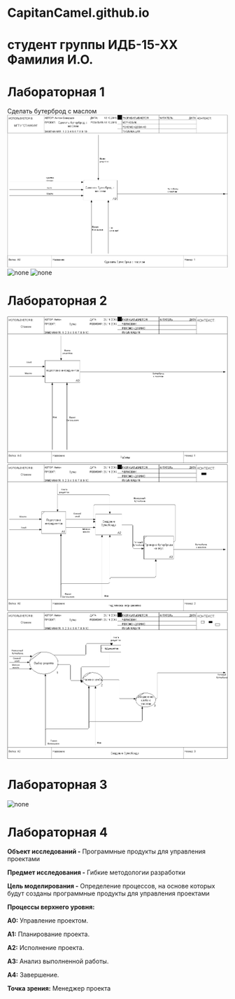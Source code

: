 # CapitanCamel.github.io
# студент группы ИДБ-15-ХХ Фамилия И.О.
# Лабораторная 1
Сделать бутерброд с маслом
 ![none](https://raw.githubusercontent.com/CapitCamel/CapitCamel.github.io/master/%D0%9E%D0%BF%D0%B5%D1%80%D0%B0%D1%86%D0%B8%D1%8F%20%D0%A1%D0%B4%D0%B5%D0%BB%D0%B0%D1%82%D1%8C%20%D0%B1%D1%83%D1%82%D0%B5%D1%80%D0%B1%D1%80%D0%BE%D0%B4%20%D1%81%20%D0%BC%D0%B0%D1%81%D0%BB%D0%BE%D0%BC%20Ramus%20-%20Lab1_files/model.png)
![none](http://www.plantuml.com/plantuml/png/ZP0nJWCn44Nh-1IZL21nY10kG4TjxQx8AiuQZJUYG4X945102IMYejy4Z1QIB5VulX5VIfCotVFCyyot1w6sMaydpeHnMLrPjHF9d0r1RanlQBFnfVffbPzvvrKkHcLTcDwfgh_ULOQE2aMlUQ7xfLkpczB7Engi4B4Ml18-YTlqZ4XkqsDVR91pBXEyeSEtu3VTfNlYbjeJVWoMB2mGqumqO-DBqbomGPFcMFEy4RmW4XjA2pd0Fy87AM8fQFSw9yAm7HDmTmi65TwFwO7c7oTsM1tpNQCoBoGhDNE56HHLph_x1m00)
![none](http://www.plantuml.com/plantuml/png/fL71IiD043rtlsB8IGy5Fq2agUT0RfwNP6r3qwniDdYmGec8YBc9Hn7_eAbMr99-m-mV-KfIwRs7MTw-UVlc3Jl8hJIscAOYdoJPbJHoIZAosj2Dw0rbD1aPNMJnkKv1NOmJgqJFDqPVjymmXGH2RM9bzgdRFRyYLv7CrS6EgRgqP3MPP3Is52T6HJRHcMZpXYSaS_BucJUyHdrouvxuXro9ov8NRixVxj5LNgSFEltRji4rRznyrmgx3Y_mSCLhuXU03y36LJYNS7huzsd5hvZoHVphxjmzODDEzyHkUR-LlICN716dT1Ln3Nd9AqIeKGZjYP3wVJhoZmLg2mE1pKvdGA48GCpE45qCL1RZr_u0)
# Лабораторная 2
![none](https://github.com/CapitCamel/CapitCamel.github.io/blob/master/model1.png)
![none](https://github.com/CapitCamel/CapitCamel.github.io/blob/master/model2.png)
![none](https://github.com/CapitCamel/CapitCamel.github.io/blob/master/model3.png)
# Лабораторная 3
![none](http://www.plantuml.com/plantuml/png/XP91IiD068NtSugVxhs0YFGgqwPWeKrYCkBMLjI5tOYwSHEyGPeOZDL9h_3cHhx-AgW4NNGOvl--Dwz9XhcpcJkPpumTkoIJ0GgKgD3WLN3FJSsj3okk5TfmDH2RIseYw-p8vXFoDxYJS8OcN9BPXYKwL4eTcvJHq_4qjR4Z-02FbdbbFputuoHsMJ8Z-iZJPpoXLAKHhCCvqORYchyE7Abqv5pwpIjqM2cuGTdh2JmNGXlE5ffoEXdzwdgBxgDQkCPBJungaJ6fx1rg2TaN57f1_QLg0zRtg2cr7BNwB7LeLABCk-d-Uw4XjyCZmZ_-9XFX_v8EFXjgGJNOXAyNPLY6bM2xAoVmFEieNg3Jfcyij61SQuQJEE87yWu0)
# Лабораторная 4
**Объект исследований -** Программные продукты для управления проектами

**Предмет исследования -** Гибкие методологии разработки

**Цель моделирования -**  Определение процессов, на основе которых будут созданы программные продукты для управления проектами

**Процессы верхнего уровня:**

**А0:** Управление проектом.

**А1:** Планирование проекта.

**А2:** Исполнение проекта.

**А3:** Анализ выполненной работы.

**А4:** Завершение.

**Точка зрения:** Менеджер проекта
